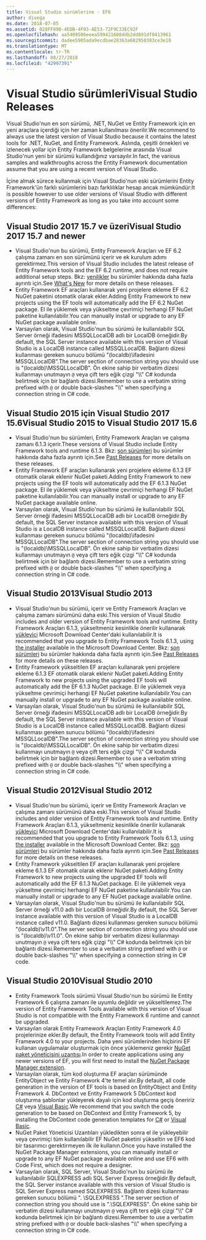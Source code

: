 ```yaml
---
title: Visual Studio sürümlerine - EF6
author: divega
ms.date: 2018-07-05
ms.assetid: 028FF890-4EDB-4F03-AE53-72F9C33EC92F
ms.openlocfilehash: aa5409506eeea599421608ddb2dd891df0413961
ms.sourcegitcommit: dadee5905ada9ecdbae28363a682950383ce3e10
ms.translationtype: MT
ms.contentlocale: tr-TR
ms.lasthandoff: 08/27/2018
ms.locfileid: "42997391"
---
```

# <a name="visual-studio-releases"></a><span data-ttu-id="9f6b5-102">Visual Studio sürümleri</span><span class="sxs-lookup"><span data-stu-id="9f6b5-102">Visual Studio Releases</span></span>

<span data-ttu-id="9f6b5-103">Visual Studio'nun en son sürümü, .NET, NuGet ve Entity Framework için en yeni araçlara içerdiği için her zaman kullanılması önerilir.</span><span class="sxs-lookup"><span data-stu-id="9f6b5-103">We recommend to always use the latest version of Visual Studio because it contains the latest tools for .NET, NuGet, and Entity Framework.</span></span>
<span data-ttu-id="9f6b5-104">Aslında, çeşitli örnekleri ve izlenecek yollar için Entity Framework belgelerine arasında Visual Studio'nun yeni bir sürümü kullandığınız varsayılır.</span><span class="sxs-lookup"><span data-stu-id="9f6b5-104">In fact, the various samples and walkthroughs across the Entity Framework documentation assume that you are using a recent version of Visual Studio.</span></span>

<span data-ttu-id="9f6b5-105">İçine almak sürece kullanmak için Visual Studio'nun eski sürümlerini Entity Framework'ün farklı sürümlerini bazı farklılıklar hesap ancak mümkündür:</span><span class="sxs-lookup"><span data-stu-id="9f6b5-105">It is possible however to use older versions of Visual Studio with different versions of Entity Framework as long as you take into account some differences:</span></span>

## <a name="visual-studio-2017-157-and-newer"></a><span data-ttu-id="9f6b5-106">Visual Studio 2017 15.7 ve üzeri</span><span class="sxs-lookup"><span data-stu-id="9f6b5-106">Visual Studio 2017 15.7 and newer</span></span>

- <span data-ttu-id="9f6b5-107">Visual Studio'nun bu sürümü, Entity Framework Araçları ve EF 6.2 çalışma zamanı en son sürümünü içerir ve ek kurulum adımı gerektirmez.</span><span class="sxs-lookup"><span data-stu-id="9f6b5-107">This version of Visual Studio includes the latest release of Entity Framework tools and the EF 6.2 runtime, and does not require additional setup steps.</span></span>
<span data-ttu-id="9f6b5-108">Bkz: [yenilikler](~/ef6/what-is-new/index.md) bu sürümler hakkında daha fazla ayrıntı için.</span><span class="sxs-lookup"><span data-stu-id="9f6b5-108">See [What's New](~/ef6/what-is-new/index.md) for more details on these releases.</span></span>
- <span data-ttu-id="9f6b5-109">Entity Framework EF araçları kullanarak yeni projelere ekleme EF 6.2 NuGet paketini otomatik olarak ekler.</span><span class="sxs-lookup"><span data-stu-id="9f6b5-109">Adding Entity Framework to new projects using the EF tools will automatically add the EF 6.2 NuGet package.</span></span>
<span data-ttu-id="9f6b5-110">El ile yüklemek veya yükseltme çevrimiçi herhangi EF NuGet paketine kullanılabilir.</span><span class="sxs-lookup"><span data-stu-id="9f6b5-110">You can manually install or upgrade to any EF NuGet package available online.</span></span>
- <span data-ttu-id="9f6b5-111">Varsayılan olarak, Visual Studio'nun bu sürümü ile kullanılabilir SQL Server örneği ifadesini MSSQLLocalDB adlı bir LocalDB örneğidir.</span><span class="sxs-lookup"><span data-stu-id="9f6b5-111">By default, the SQL Server instance available with this version of Visual Studio is a LocalDB instance called MSSQLLocalDB.</span></span>
<span data-ttu-id="9f6b5-112">Bağlantı dizesi kullanması gereken sunucu bölümü "(localdb)\\ifadesini MSSQLLocalDB".</span><span class="sxs-lookup"><span data-stu-id="9f6b5-112">The server section of connection string you should use is "(localdb)\\MSSQLLocalDB".</span></span>
<span data-ttu-id="9f6b5-113">Ön ekine sahip bir verbatim dizesi kullanmayı unutmayın `@` veya çift ters eğik çizgi "\\\\" C# kodunda belirtmek için bir bağlantı dizesi.</span><span class="sxs-lookup"><span data-stu-id="9f6b5-113">Remember to use a verbatim string prefixed with `@` or double back-slashes "\\\\" when specifying a connection string in C# code.</span></span>  


## <a name="visual-studio-2015-to-visual-studio-2017-156"></a><span data-ttu-id="9f6b5-114">Visual Studio 2015 için Visual Studio 2017 15.6</span><span class="sxs-lookup"><span data-stu-id="9f6b5-114">Visual Studio 2015 to Visual Studio 2017 15.6</span></span>

- <span data-ttu-id="9f6b5-115">Visual Studio'nun bu sürümleri, Entity Framework Araçları ve çalışma zamanı 6.1.3 içerir.</span><span class="sxs-lookup"><span data-stu-id="9f6b5-115">These versions of Visual Studio include Entity Framework tools and runtime 6.1.3.</span></span>
<span data-ttu-id="9f6b5-116">Bkz: [son sürümleri](~/ef6/what-is-new/past-releases.md#ef-613) bu sürümler hakkında daha fazla ayrıntı için.</span><span class="sxs-lookup"><span data-stu-id="9f6b5-116">See [Past Releases](~/ef6/what-is-new/past-releases.md#ef-613) for more details on these releases.</span></span>
- <span data-ttu-id="9f6b5-117">Entity Framework EF araçları kullanarak yeni projelere ekleme 6.1.3 EF otomatik olarak eklenir NuGet paketi.</span><span class="sxs-lookup"><span data-stu-id="9f6b5-117">Adding Entity Framework to new projects using the EF tools will automatically add the EF 6.1.3 NuGet package.</span></span>
<span data-ttu-id="9f6b5-118">El ile yüklemek veya yükseltme çevrimiçi herhangi EF NuGet paketine kullanılabilir.</span><span class="sxs-lookup"><span data-stu-id="9f6b5-118">You can manually install or upgrade to any EF NuGet package available online.</span></span>
- <span data-ttu-id="9f6b5-119">Varsayılan olarak, Visual Studio'nun bu sürümü ile kullanılabilir SQL Server örneği ifadesini MSSQLLocalDB adlı bir LocalDB örneğidir.</span><span class="sxs-lookup"><span data-stu-id="9f6b5-119">By default, the SQL Server instance available with this version of Visual Studio is a LocalDB instance called MSSQLLocalDB.</span></span>
<span data-ttu-id="9f6b5-120">Bağlantı dizesi kullanması gereken sunucu bölümü "(localdb)\\ifadesini MSSQLLocalDB".</span><span class="sxs-lookup"><span data-stu-id="9f6b5-120">The server section of connection string you should use is "(localdb)\\MSSQLLocalDB".</span></span>
<span data-ttu-id="9f6b5-121">Ön ekine sahip bir verbatim dizesi kullanmayı unutmayın `@` veya çift ters eğik çizgi "\\\\" C# kodunda belirtmek için bir bağlantı dizesi.</span><span class="sxs-lookup"><span data-stu-id="9f6b5-121">Remember to use a verbatim string prefixed with `@` or double back-slashes "\\\\" when specifying a connection string in C# code.</span></span>  


## <a name="visual-studio-2013"></a><span data-ttu-id="9f6b5-122">Visual Studio 2013</span><span class="sxs-lookup"><span data-stu-id="9f6b5-122">Visual Studio 2013</span></span>
- <span data-ttu-id="9f6b5-123">Visual Studio'nun bu sürümü, içerir ve Entity Framework Araçları ve çalışma zamanı sürümünü daha eski.</span><span class="sxs-lookup"><span data-stu-id="9f6b5-123">This version of Visual Studio includes and older version of Entity Framework tools and runtime.</span></span>
<span data-ttu-id="9f6b5-124">Entity Framework Araçları 6.1.3, yükseltmeniz kesinlikle önerilir kullanarak [yükleyici](https://www.microsoft.com/en-us/download/details.aspx?id=40762) Microsoft Download Center'daki kullanılabilir.</span><span class="sxs-lookup"><span data-stu-id="9f6b5-124">It is recommended that you upgrade to Entity Framework Tools 6.1.3, using [the installer](https://www.microsoft.com/en-us/download/details.aspx?id=40762) available in the Microsoft Download Center.</span></span>
<span data-ttu-id="9f6b5-125">Bkz: [son sürümleri](~/ef6/what-is-new/past-releases.md#ef-613) bu sürümler hakkında daha fazla ayrıntı için.</span><span class="sxs-lookup"><span data-stu-id="9f6b5-125">See [Past Releases](~/ef6/what-is-new/past-releases.md#ef-613) for more details on these releases.</span></span>
- <span data-ttu-id="9f6b5-126">Entity Framework yükseltilen EF araçları kullanarak yeni projelere ekleme 6.1.3 EF otomatik olarak eklenir NuGet paketi.</span><span class="sxs-lookup"><span data-stu-id="9f6b5-126">Adding Entity Framework to new projects using the upgraded EF tools will automatically add the EF 6.1.3 NuGet package.</span></span>
<span data-ttu-id="9f6b5-127">El ile yüklemek veya yükseltme çevrimiçi herhangi EF NuGet paketine kullanılabilir.</span><span class="sxs-lookup"><span data-stu-id="9f6b5-127">You can manually install or upgrade to any EF NuGet package available online.</span></span>
- <span data-ttu-id="9f6b5-128">Varsayılan olarak, Visual Studio'nun bu sürümü ile kullanılabilir SQL Server örneği ifadesini MSSQLLocalDB adlı bir LocalDB örneğidir.</span><span class="sxs-lookup"><span data-stu-id="9f6b5-128">By default, the SQL Server instance available with this version of Visual Studio is a LocalDB instance called MSSQLLocalDB.</span></span>
<span data-ttu-id="9f6b5-129">Bağlantı dizesi kullanması gereken sunucu bölümü "(localdb)\\ifadesini MSSQLLocalDB".</span><span class="sxs-lookup"><span data-stu-id="9f6b5-129">The server section of connection string you should use is "(localdb)\\MSSQLLocalDB".</span></span>
<span data-ttu-id="9f6b5-130">Ön ekine sahip bir verbatim dizesi kullanmayı unutmayın `@` veya çift ters eğik çizgi "\\\\" C# kodunda belirtmek için bir bağlantı dizesi.</span><span class="sxs-lookup"><span data-stu-id="9f6b5-130">Remember to use a verbatim string prefixed with `@` or double back-slashes "\\\\" when specifying a connection string in C# code.</span></span>  

## <a name="visual-studio-2012"></a><span data-ttu-id="9f6b5-131">Visual Studio 2012</span><span class="sxs-lookup"><span data-stu-id="9f6b5-131">Visual Studio 2012</span></span>

- <span data-ttu-id="9f6b5-132">Visual Studio'nun bu sürümü, içerir ve Entity Framework Araçları ve çalışma zamanı sürümünü daha eski.</span><span class="sxs-lookup"><span data-stu-id="9f6b5-132">This version of Visual Studio includes and older version of Entity Framework tools and runtime.</span></span>
<span data-ttu-id="9f6b5-133">Entity Framework Araçları 6.1.3, yükseltmeniz kesinlikle önerilir kullanarak [yükleyici](https://www.microsoft.com/en-us/download/details.aspx?id=40762) Microsoft Download Center'daki kullanılabilir.</span><span class="sxs-lookup"><span data-stu-id="9f6b5-133">It is recommended that you upgrade to Entity Framework Tools 6.1.3, using [the installer](https://www.microsoft.com/en-us/download/details.aspx?id=40762) available in the Microsoft Download Center.</span></span>
<span data-ttu-id="9f6b5-134">Bkz: [son sürümleri](~/ef6/what-is-new/past-releases.md#ef-613) bu sürümler hakkında daha fazla ayrıntı için.</span><span class="sxs-lookup"><span data-stu-id="9f6b5-134">See [Past Releases](~/ef6/what-is-new/past-releases.md#ef-613) for more details on these releases.</span></span>
- <span data-ttu-id="9f6b5-135">Entity Framework yükseltilen EF araçları kullanarak yeni projelere ekleme 6.1.3 EF otomatik olarak eklenir NuGet paketi.</span><span class="sxs-lookup"><span data-stu-id="9f6b5-135">Adding Entity Framework to new projects using the upgraded EF tools will automatically add the EF 6.1.3 NuGet package.</span></span>
<span data-ttu-id="9f6b5-136">El ile yüklemek veya yükseltme çevrimiçi herhangi EF NuGet paketine kullanılabilir.</span><span class="sxs-lookup"><span data-stu-id="9f6b5-136">You can manually install or upgrade to any EF NuGet package available online.</span></span>
- <span data-ttu-id="9f6b5-137">Varsayılan olarak, Visual Studio'nun bu sürümü ile kullanılabilir SQL Server örneği v11.0 adlı bir LocalDB örneğidir.</span><span class="sxs-lookup"><span data-stu-id="9f6b5-137">By default, the SQL Server instance available with this version of Visual Studio is a LocalDB instance called v11.0.</span></span>
<span data-ttu-id="9f6b5-138">Bağlantı dizesi kullanması gereken sunucu bölümü "(localdb)\\v11.0".</span><span class="sxs-lookup"><span data-stu-id="9f6b5-138">The server section of connection string you should use is "(localdb)\\v11.0".</span></span>
<span data-ttu-id="9f6b5-139">Ön ekine sahip bir verbatim dizesi kullanmayı unutmayın `@` veya çift ters eğik çizgi "\\\\" C# kodunda belirtmek için bir bağlantı dizesi.</span><span class="sxs-lookup"><span data-stu-id="9f6b5-139">Remember to use a verbatim string prefixed with `@` or double back-slashes "\\\\" when specifying a connection string in C# code.</span></span>  

## <a name="visual-studio-2010"></a><span data-ttu-id="9f6b5-140">Visual Studio 2010</span><span class="sxs-lookup"><span data-stu-id="9f6b5-140">Visual Studio 2010</span></span>

- <span data-ttu-id="9f6b5-141">Entity Framework Tools sürümü Visual Studio'nun bu sürümü ile Entity Framework 6 çalışma zamanı ile uyumlu değildir ve yükseltilemez.</span><span class="sxs-lookup"><span data-stu-id="9f6b5-141">The version of Entity Framework Tools available with this version of Visual Studio is not compatible with the Entity Framework 6 runtime and cannot be upgraded.</span></span>
- <span data-ttu-id="9f6b5-142">Varsayılan olarak Entity Framework Araçları Entity Framework 4.0 projelerinize ekler.</span><span class="sxs-lookup"><span data-stu-id="9f6b5-142">By default, the Entity Framework tools will add Entity Framework 4.0 to your projects.</span></span>
<span data-ttu-id="9f6b5-143">Daha yeni sürümlerinden hiçbirini EF kullanan uygulamalar oluşturmak için önce yüklemeniz gerekir [NuGet paket yöneticisini uzantısı](https://marketplace.visualstudio.com/items?itemName=NuGetTeam.NuGetPackageManager).</span><span class="sxs-lookup"><span data-stu-id="9f6b5-143">In order to create applications using any newer versions of EF, you will first need to install the [NuGet Package Manager extension](https://marketplace.visualstudio.com/items?itemName=NuGetTeam.NuGetPackageManager).</span></span>
- <span data-ttu-id="9f6b5-144">Varsayılan olarak, tüm kod oluşturma EF araçları sürümünde EntityObject ve Entity Framework 4'te temel alır.</span><span class="sxs-lookup"><span data-stu-id="9f6b5-144">By default, all code generation in the version of EF tools is based on EntityObject and Entity Framework 4.</span></span>
<span data-ttu-id="9f6b5-145">DbContext ve Entity Framework 5 DbContext kod oluşturma şablonlar yükleyerek dayalı için kod oluşturma geçiş öneririz [C#](https://marketplace.visualstudio.com/items?itemName=EntityFrameworkTeam.EF5xDbContextGeneratorforC) veya [Visual Basic](https://marketplace.visualstudio.com/items?itemName=EntityFrameworkTeam.EF5xDbContextGeneratorforVBNET).</span><span class="sxs-lookup"><span data-stu-id="9f6b5-145">We recommend that you switch the code generation to be based on DbContext and Entity Framework 5, by installing the DbContext code generation templates for [C#](https://marketplace.visualstudio.com/items?itemName=EntityFrameworkTeam.EF5xDbContextGeneratorforC) or [Visual Basic](https://marketplace.visualstudio.com/items?itemName=EntityFrameworkTeam.EF5xDbContextGeneratorforVBNET).</span></span>
- <span data-ttu-id="9f6b5-146">NuGet Paket Yöneticisi Uzantıları yükledikten sonra el ile yükleyebilir veya çevrimiçi tüm kullanılabilir EF NuGet paketini yükseltin ve EF6 kod bir tasarımcı gerektirmeyen ilk ile kullanın.</span><span class="sxs-lookup"><span data-stu-id="9f6b5-146">Once you have installed the NuGet Package Manager extensions, you can manually install or upgrade to any EF NuGet package available online and use EF6 with Code First, which does not require a designer.</span></span>
- <span data-ttu-id="9f6b5-147">Varsayılan olarak, SQL Server, Visual Studio'nun bu sürümü ile kullanılabilir SQLEXPRESS adlı SQL Server Express örneğidir.</span><span class="sxs-lookup"><span data-stu-id="9f6b5-147">By default, the SQL Server instance available with this version of Visual Studio is SQL Server Express named SQLEXPRESS.</span></span>
<span data-ttu-id="9f6b5-148">Bağlantı dizesi kullanması gereken sunucu bölümü ". \\SQLEXPRESS ".</span><span class="sxs-lookup"><span data-stu-id="9f6b5-148">The server section of connection string you should use is ".\\SQLEXPRESS".</span></span>
<span data-ttu-id="9f6b5-149">Ön ekine sahip bir verbatim dizesi kullanmayı unutmayın `@` veya çift ters eğik çizgi "\\\\" C# kodunda belirtmek için bir bağlantı dizesi.</span><span class="sxs-lookup"><span data-stu-id="9f6b5-149">Remember to use a verbatim string prefixed with `@` or double back-slashes "\\\\" when specifying a connection string in C# code.</span></span>

